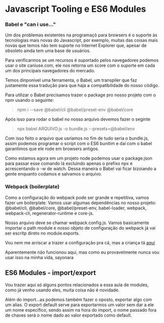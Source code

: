 # Javascript Tooling e ES6 Modules

### Babel e "can i use..."

Um dos problemas existentes na programaçõ para browsers é o suporte às tecnologias mais novas do Javascript, por exemplo, muitas das coisas mais novas que temos não tem suporte no Internet Explorer que, apesar de obsoleto ainda tem uma base de usuários.

Para verificarmos se um recursos é suportado pelos navegadores podemos usar o site caniuse.com, ele nos retorna um score com o suporte em cada um dos principais navegadores do mercado.

Temos dinponível uma ferramenta, o Babel, um transpiler que faz justamente essa tradução para que haja a compatibilidade do nosso código.

Para utilizar o Babel precisamos trazer o package pro nosso projeto com o npm usando o seguinte:
> npm i --save @babel/cli @babel/preset-env @babel/core

Após isso para rodar o babel no nosso arquivo devemos fazer o seginte
> npx babel ARQUIVO.js -o bundle.js --presets=@babel/env

Com isso feito o arquivo que usríamos no fim de tudo seria o bundle.js, assim podemos programar o script com o ES6 bunitim e daí com o babel garantimos que ele rode em browsers antigos.

Como estamos agora em um projeto node podemos usar o package.json para passar esse comando lá excluindo apenas o prefixo npx e acrescentando o -w de watch. Dessa maneira o Babel vai ficar bizoiando a gente enquanto codamos e salvamos o arquivo.

### Webpack (boilerplate)

Como a configuração do webpack pode ser grande e repetitiva, vamos fazer um boilerplate. Vamos usar algumas dependências no nosso projeto: @babel/cli, @babel/core, @babel/preset-env, babel-loader, webpack, webpack-cli, regenerator-runtime e core-js.

Nosso arquivo deve se chamar webpack.config.js. Vamos basicamente importar o path module e nosso objeto de configuração do webpack já vai ser escritp direto no module.exports.

Vou nem me arriscar a trazer a configuração pra cá, mas a criança tá [aqui](./webpack-boilerplate/webpack.config.js)

Aparentemente não funcionou aqui, mas como eu provavelmente nunca vou usar isso na minha vida, sayonara

## ES6 Modules - import/export

Vou trazer aqui só alguns pontos relacionados a essa aula de modules, como já venho usando eles, muita coisa não é novidade.

Além do import...as podemos também fazer o oposto, exportar algo com um alias. O export default serve para exportarmos um valor sem dar a ele um nome específico, sendo assim na hora do import, o nome passado fora de chaves será o nome dado ao valor exportado como default.

